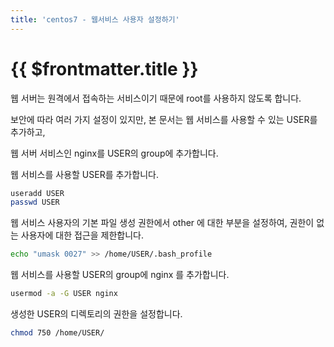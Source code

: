 ```yaml
---
title: 'centos7 - 웹서비스 사용자 설정하기'
---
```


# {{ $frontmatter.title }}





웹 서버는 원격에서 접속하는 서비스이기 때문에 root를 사용하지 않도록 합니다.



보안에 따라 여러 가지 설정이 있지만, 본 문서는 웹 서비스를 사용할 수 있는 USER를 추가하고,

웹 서버 서비스인 nginx를 USER의 group에 추가합니다.





웹 서비스를 사용할 USER를 추가합니다.

```bash
useradd USER
passwd USER
```


웹 서비스 사용자의 기본 파일 생성 권한에서 other 에 대한 부분을 설정하여, 권한이 없는 사용자에 대한 접근을 제한합니다.

```bash
echo "umask 0027" >> /home/USER/.bash_profile
```


웹 서비스를 사용할 USER의 group에 nginx 를 추가합니다.

```bash
usermod -a -G USER nginx
```


생성한 USER의 디렉토리의 권한을 설정합니다.

```bash
chmod 750 /home/USER/
```


